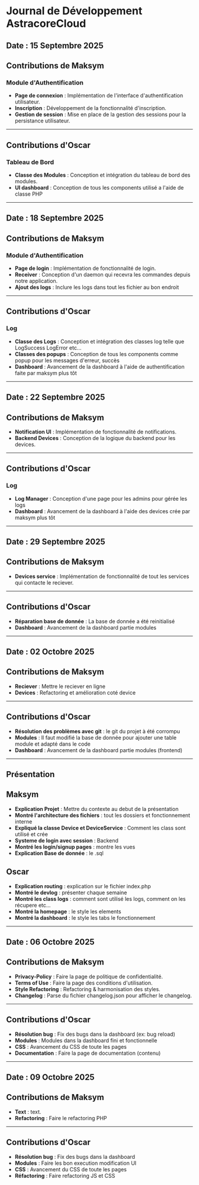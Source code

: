 # Journal de Développement AstracoreCloud

## Date : 15 Septembre 2025


## Contributions de Maksym

### Module d'Authentification
- **Page de connexion** : Implémentation de l'interface d'authentification utilisateur.
- **Inscription** : Développement de la fonctionnalité d'inscription.
- **Gestion de session** : Mise en place de la gestion des sessions pour la persistance utilisateur.

---

## Contributions d'Oscar

### Tableau de Bord
- **Classe des Modules** : Conception et intégration du tableau de bord des modules.
- **UI dashboard** : Conception de tous les components utilisé a l'aide de classe PHP

---

## Date : 18 Septembre 2025


## Contributions de Maksym

### Module d'Authentification
- **Page de login** : Implémentation de fonctionnalité de login.
- **Receiver** : Conception d'un daemon qui recevra les commandes depuis notre application.
- **Ajout des logs** : Inclure les logs dans tout les fichier au bon endroit

---

## Contributions d'Oscar

### Log
- **Classe des Logs** : Conception et intégration des classes log telle que LogSuccess LogError etc...
- **Classes des popups** : Conception de tous les components comme popup pour les messages d'erreur, succès 
- **Dashboard** : Avancement de la dashboard à l'aide de authentification faite par maksym plus tôt

---

## Date : 22 Septembre 2025


## Contributions de Maksym

- **Notification UI** : Implémentation de fonctionnalité de notifications.
- **Backend Devices** : Conception de la logique du backend pour les devices.

---

## Contributions d'Oscar

### Log
- **Log Manager** : Conception d'une page pour les admins pour gérée les logs
- **Dashboard** : Avancement de la dashboard à l'aide des devices crée par maksym plus tôt

---

## Date : 29 Septembre 2025


## Contributions de Maksym

- **Devices service** : Implémentation de fonctionnalité de tout les services qui contacte le reciever.

---

## Contributions d'Oscar

- **Réparation base de donnée** : La base de donnée a été reinitialisé
- **Dashboard** : Avancement de la dashboard partie modules

---

## Date : 02 Octobre 2025


## Contributions de Maksym

- **Reciever** : Mettre le reciever en ligne
- **Devices** : Refactoring et amélioration coté device

---

## Contributions d'Oscar

- **Résolution des problèmes avec git** : le git du projet à été corrompu
- **Modules** : Il faut modifié la base de donnée pour ajouter une table module et adapté dans le code
- **Dashboard** : Avancement de la dashboard partie modules (frontend)

---

## Présentation

## Maksym

- **Explication Projet** : Mettre du contexte au debut de la présentation
- **Montré l'architecture des fichiers** : tout les dossiers et fonctionnement interne
- **Expliqué la classe Device et DeviceService** : Comment les class sont utilisé et crée
- **Systeme de login avec session** : Backend
- **Montré les login/signup pages** : montre les vues
- **Explication Base de donnée** : le .sql

## Oscar

- **Explication routing** : explication sur le fichier index.php
- **Montré le devlog** : présenter chaque semaine
- **Montré les class logs** : comment sont utilisé les logs, comment on les récupere etc...
- **Montré la homepage** : le style les elements
- **Montré la dashboard** : le style les tabs le fonctionnement

---

## Date : 06 Octobre 2025


## Contributions de Maksym

- **Privacy-Policy** : Faire la page de politique de confidentialité.
- **Terms of Use** : Faire la page des conditions d'utilisation.
- **Style Refactoring** : Refactoring & harmonisation des styles.
- **Changelog** : Parse du fichier changelog.json pour afficher le changelog.

---

## Contributions d'Oscar

- **Résolution bug** : Fix des bugs dans la dashboard (ex: bug reload)
- **Modules** : Modules dans la dashboard fini et fonctionnelle
- **CSS** : Avancement du CSS de toute les pages
- **Documentation** : Faire la page de documentation (contenu)
---

## Date : 09 Octobre 2025


## Contributions de Maksym

- **Text** : text.
- **Refactoring** : Faire le refactoring PHP

---

## Contributions d'Oscar

- **Résolution bug** : Fix des bugs dans la dashboard
- **Modules** : Faire les bon execution modification UI
- **CSS** : Avancement du CSS de toute les pages
- **Réfactoring** : Faire refactoring JS et CSS
